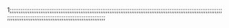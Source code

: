 1;;;;;;;;;;;;;;;;;;;;;;;;;;;;;;;;;;;;;;;;;;;;;;;;;;;;;;;;;;;;;;;;;;;;;;;;;;;;;;;;;;;;;;;;;;;;;;;;;;;;;;;;;;;;;;;;;;;;;;;;;;;;;;;;;;;;;;;;;;;;;;;;;;;;;;;;;;;;;;;;;;;;;;;;;;;
